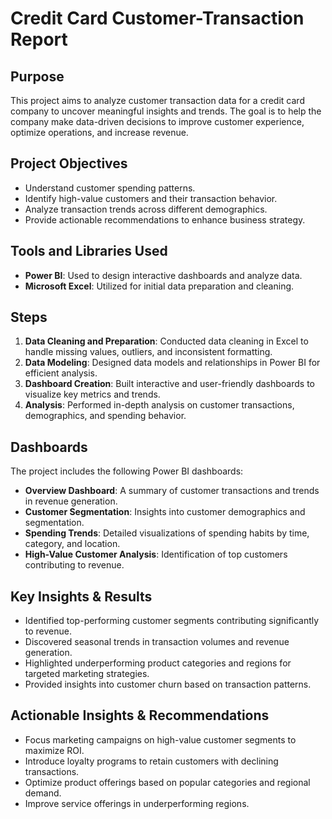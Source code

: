 # Credit Card Customer-Transaction Report

## Purpose
This project aims to analyze customer transaction data for a credit card company to uncover meaningful insights and trends. The goal is to help the company make data-driven decisions to improve customer experience, optimize operations, and increase revenue.

## Project Objectives
- Understand customer spending patterns.
- Identify high-value customers and their transaction behavior.
- Analyze transaction trends across different demographics.
- Provide actionable recommendations to enhance business strategy.

## Tools and Libraries Used
- **Power BI**: Used to design interactive dashboards and analyze data.
- **Microsoft Excel**: Utilized for initial data preparation and cleaning.

## Steps
1. **Data Cleaning and Preparation**: Conducted data cleaning in Excel to handle missing values, outliers, and inconsistent formatting.
2. **Data Modeling**: Designed data models and relationships in Power BI for efficient analysis.
3. **Dashboard Creation**: Built interactive and user-friendly dashboards to visualize key metrics and trends.
4. **Analysis**: Performed in-depth analysis on customer transactions, demographics, and spending behavior.

## Dashboards
The project includes the following Power BI dashboards:
- **Overview Dashboard**: A summary of customer transactions and trends in revenue generation.
- **Customer Segmentation**: Insights into customer demographics and segmentation.
- **Spending Trends**: Detailed visualizations of spending habits by time, category, and location.
- **High-Value Customer Analysis**: Identification of top customers contributing to revenue.

## Key Insights & Results
- Identified top-performing customer segments contributing significantly to revenue.
- Discovered seasonal trends in transaction volumes and revenue generation.
- Highlighted underperforming product categories and regions for targeted marketing strategies.
- Provided insights into customer churn based on transaction patterns.

## Actionable Insights & Recommendations
- Focus marketing campaigns on high-value customer segments to maximize ROI.
- Introduce loyalty programs to retain customers with declining transactions.
- Optimize product offerings based on popular categories and regional demand.
- Improve service offerings in underperforming regions.



